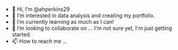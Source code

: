 - 👋 Hi, I’m @ahperkins29
- 👀 I’m interested in data analysis and creating my portfolio.
- 🌱 I’m currently learning as much as I can!
- 💞️ I’m looking to collaborate on ... I'm not sure yet, I'm just getting started.
- 📫 How to reach me ...

<!---
ahperkins29/ahperkins29 is a ✨ special ✨ repository because its `README.md` (this file) appears on your GitHub profile.
You can click the Preview link to take a look at your changes.
--->
